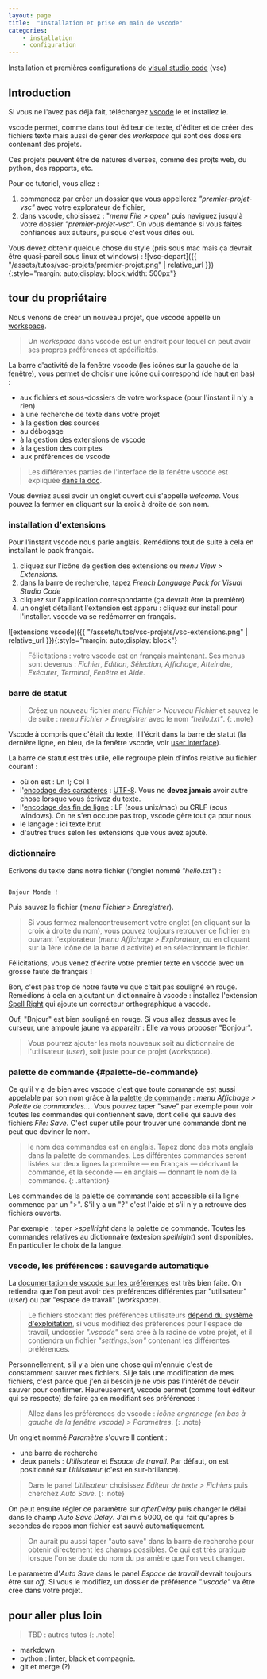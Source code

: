 ```yaml
---
layout: page
title:  "Installation et prise en main de vscode"
categories: 
    - installation 
    - configuration
---
```



Installation et premières configurations de [visual studio code](https://code.visualstudio.com/) (vsc)
<!--more-->

## Introduction

Si vous ne l'avez pas déjà fait, téléchargez [vscode](https://code.visualstudio.com/) le et installez le.

vscode permet, comme dans tout éditeur de texte, d'éditer et de créer des fichiers texte mais aussi de gérer des *workspace* qui sont des dossiers contenant des projets.

Ces projets peuvent être de natures diverses, comme des projts web, du python, des rapports, etc. 

Pour ce tutoriel, vous allez :

1. commencez par créer un dossier que vous appellerez *"premier-projet-vsc"* avec votre explorateur de fichier,
2. dans vscode, choisissez : "*menu File > open*" puis naviguez jusqu'à votre dossier *"premier-projet-vsc"*. On vous demande si vous faites confiances aux auteurs, puisque c'est vous dites oui.

Vous devez obtenir quelque chose du style (pris sous mac mais ça devrait être quasi-pareil sous linux et windows) :
![vsc-depart]({{ "/assets/tutos/vsc-projets/premier-projet.png" | relative_url }}){:style="margin: auto;display: block;width: 500px"}

## tour du propriétaire

Nous venons de créer un nouveau projet, que vscode appelle un [workspace](https://code.visualstudio.com/docs/editor/workspaces#_how-do-i-open-a-vs-code-workspace).

> Un *workspace* dans vscode est un endroit pour lequel on peut avoir ses propres préférences et spécificités.  

La barre d'activité de la fenêtre vscode (les icônes sur la gauche de la fenêtre), vous permet de choisir une icône qui correspond (de haut en bas) :

* aux fichiers et sous-dossiers de votre workspace (pour l'instant il n'y a rien)
* à une recherche de texte dans votre projet
* à la gestion des sources
* au débogage
* à la gestion des extensions de vscode
* à la gestion des comptes
* aux préférences de vscode

>Les différentes parties de l'interface de la fenêtre  vscode est expliquée [dans la doc](https://code.visualstudio.com/docs/getstarted/userinterface).

Vous devriez aussi avoir un onglet ouvert qui s'appelle *welcome*. Vous pouvez la fermer en cliquant sur la croix à droite de son nom.

### installation d'extensions

Pour l'instant vscode nous parle anglais. Remédions tout de suite à cela en installant le pack français.

1. cliquez sur l'icône de gestion des extensions ou *menu View > Extensions*.
2. dans la barre de recherche, tapez *French Language Pack for Visual Studio Code*
3. cliquez sur l'application correspondante (ça devrait être la première)
4. un onglet détaillant l'extension est apparu  : cliquez sur install pour l'installer. vscode va se redémarrer en français.

![extensions vscode]({{ "/assets/tutos/vsc-projets/vsc-extensions.png" | relative_url }}){:style="margin: auto;display: block"}

> Félicitations : votre vscode est en français maintenant. Ses menus sont devenus : *Fichier*, *Edition*, *Sélection*, *Affichage*, *Atteindre*, *Exécuter*, *Terminal*, *Fenêtre* et *Aide*.

### barre de statut

> Créez un nouveau fichier *menu Fichier > Nouveau Fichier* et sauvez le de suite : *menu Fichier > Enregistrer* avec le nom *"hello.txt"*.
{: .note}

Vscode à compris que c'était du texte, il l'écrit dans la barre de statut (la dernière ligne, en bleu, de la fenêtre vscode, voir [user interface](https://code.visualstudio.com/docs/getstarted/userinterface)).

La barre de statut est très utile, elle regroupe plein d'infos relative au fichier courant :

* où on est : Ln 1; Col 1
* l'[encodage des caractères](https://www.w3.org/International/questions/qa-what-is-encoding.fr) : [UTF-8](https://fr.wikipedia.org/wiki/UTF-8). Vous ne **devez jamais** avoir autre chose lorsque vous écrivez du texte.
* l'[encodage des fin de ligne](https://fr.wikipedia.org/wiki/Fin_de_ligne) : LF (sous unix/mac) ou CRLF (sous windows). On ne s'en occupe pas trop, vscode gère tout ça pour nous
* le langage : ici texte brut
* d'autres trucs selon les extensions que vous avez ajouté.

### dictionnaire

Ecrivons du texte dans notre fichier (l'onglet nommé *"hello.txt"*) :

```text

Bnjour Monde !
```

Puis sauvez le fichier (*menu Fichier > Enregistrer*).

> Si vous fermez malencontreusement votre onglet (en cliquant sur la croix à droite du nom), vous pouvez toujours retrouver ce fichier en ouvrant l'explorateur (*menu Affichage > Explorateur*, ou en cliquant sur la 1ère icône de la barre d'activité) et en sélectionnant le fichier.

Félicitations, vous venez d'écrire votre premier texte en vscode avec un grosse faute de français !

Bon, c'est pas trop de notre faute vu que c'tait pas souligné en rouge. Remédions à cela en ajoutant un dictionnaire à vscode : installez l'extension [Spell Right](https://marketplace.visualstudio.com/items?itemName=ban.spellright) qui ajoute un correcteur orthographique à vscode.

Ouf, "Bnjour" est bien souligné en rouge. Si vous allez dessus avec le curseur, une ampoule jaune va apparaitr : Elle va vous proposer "Bonjour".

> Vous pourrez ajouter les mots nouveaux soit au dictionnaire de l'utilisateur (*user*), soit juste pour ce projet (*workspace*).

### palette de commande {#palette-de-commande}

Ce qu'il y a de bien avec vscode c'est que toute commande est aussi appelable par son nom grâce à la [palette de commande](https://code.visualstudio.com/docs/getstarted/userinterface#_command-palette) : *menu Affichage >  Palette de commandes...*. Vous pouvez taper "save" par exemple pour voir toutes les commandes qui contiennent save, dont celle qui sauve des fichiers *File: Save*. C'est super utile pour trouver une commande dont ne peut que deviner le nom.

> le nom des commandes est en anglais. Tapez donc des mots anglais dans la palette de commandes. Les différentes commandes seront listées sur deux lignes  la première — en Français — décrivant la commande, et la seconde — en anglais — donnant le nom de la commande.
{: .attention}

Les commandes de la palette de commande sont accessible si la ligne commence par un ">". S'il y a un "?" c'est l'aide et s'il n'y a retrouve des fichiers ouverts. 

Par exemple : taper *>spellright* dans la palette de commande. Toutes les commandes relatives au dictionnaire (extesion *spellright*) sont disponibles. En particulier le choix de la langue.

### vscode, les préférences : sauvegarde automatique

La [documentation de vscode sur les préférences](https://code.visualstudio.com/docs/getstarted/settings) est très bien faite. On retiendra que l'on peut avoir des préférences différentes par "utilisateur" (*user*) ou par "espace de travail" (*workspace*).

> Le fichiers stockant des préférences utilisateurs [dépend du système d'exploitation](https://code.visualstudio.com/docs/getstarted/settings#_settings-file-locations), si vous modifiez des préférences pour l'espace de travail, undossier *".vscode"* sera créé à la racine de votre projet, et il contiendra un fichier *"settings.json"* contenant les différentes préférences.

Personnellement, s'il y a bien une chose qui m'ennuie c'est de constamment sauver mes fichiers. Si je fais une modification de mes fichiers, c'est parce que j'en ai besoin je ne vois pas l'intérêt de devoir sauver pour confirmer. Heureusement, vscode permet (comme tout éditeur qui se respecte) de faire ça en modifiant ses préférences :

> Allez dans les préférences de vscode : *icône engrenage (en bas à gauche de la fenêtre vscode) > Paramètres*.
{: .note}

Un onglet nommé *Paramètre* s'ouvre Il contient :

* une barre de recherche
* deux panels : *Utilisateur* et *Espace de travail*. Par défaut, on est positionné sur *Utilisateur* (c'est en sur-brillance).

>Dans le panel *Utilisateur* choisissez *Editeur de texte > Fichiers* puis cherchez *Auto Save*.
{: .note}

On peut ensuite régler ce paramètre sur *afterDelay* puis changer le délai dans le champ *Auto Save Delay*. J'ai mis 5000, ce qui fait qu'après 5 secondes de repos mon fichier est sauvé automatiquement.

> On aurait pu aussi taper "auto save" dans la barre de recherche pour obtenir directement les champs possibles. Ce qui est très pratique lorsque l'on se doute du nom du paramètre que l'on veut changer.

Le paramètre d'*Auto Save* dans le panel *Espace de travail* devrait toujours être sur *off*. Si vous le modifiez, un dossier de préférence *".vscode"* va être créé dans votre projet.


## pour aller plus loin

> TBD : autres tutos
{: .note}

* markdown
* python : linter, black et compagnie.
* git et merge (?)


